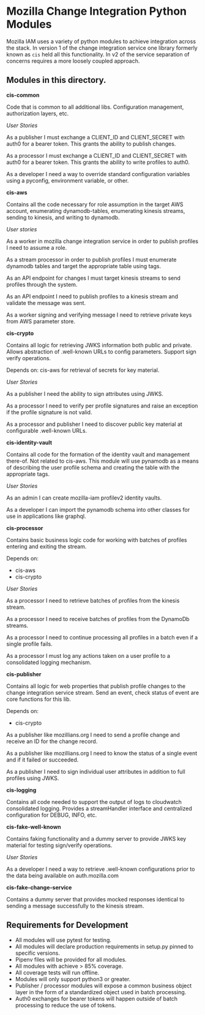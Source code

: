 # Mozilla Change Integration Python Modules

Mozilla IAM uses a variety of python modules to achieve integration
across the stack.  In version 1 of the change integration service one library
formerly known as `cis` held all this functionality.  In v2 of the service separation of concerns requires a more loosely coupled approach.


## Modules in this directory.  

**cis-common**

Code that is common to all additional libs.  Configuration management, authorization layers, etc.

_User Stories_

As a publisher I must exchange a CLIENT_ID and CLIENT_SECRET with auth0 for a bearer token.  This grants the ability to publish changes.

As a processor I must exchange a CLIENT_ID and CLIENT_SECRET with auth0 for a bearer token.  This grants the ability to write profiles to auth0.

As a developer I need a way to override standard configuration variables using a pyconfig, environment variable, or other.

**cis-aws**

Contains all the code necessary for role assumption in the target AWS account, enumerating dynamodb-tables, enumerating kinesis streams, sending to kinesis, and writing to dynamodb.

_User stories_

As a worker in mozilla change integration service in order to publish profiles I need to assume a role.

As a stream processor in order to publish profiles I must enumerate dynamodb tables and target the appropriate table using tags.

As an API endpoint for changes I must target kinesis streams to send profiles through the system.

As an API endpoint I need to publish profiles to a kinesis stream and validate the message was sent.

As a worker signing and verifying message I need to retrieve private keys from AWS parameter store.

**cis-crypto**

Contains all logic for retrieving JWKS information both public and private.  Allows abstraction of .well-known URLs to config parameters.  Support sign verify operations.

Depends on: cis-aws for retrieval of secrets for key material.

_User Stories_

As a publisher I need the ability to sign attributes using JWKS.

As a processor I need to verify per profile signatures and raise an exception if the profile signature is not valid.

As a processor and publisher I need to discover public key material at configurable .well-known URLs.

**cis-identity-vault**

Contains all code for the formation of the identity vault and management there-of.  Not related to cis-aws.  This module will use pynamodb as a means of describing the user profile schema and creating the table with the appropriate tags.  

_User Stories_

As an admin I can create mozilla-iam profilev2 identity vaults.

As a developer I can import the pynamodb schema into other classes for use in applications like graphql.

**cis-processor**

Contains basic business logic code for working with batches of profiles entering and exiting the stream.  

Depends on:

* cis-aws
* cis-crypto

_User Stories_

As a processor I need to retrieve batches of profiles from the kinesis stream.

As a processor I need to receive batches of profiles from the DynamoDb streams.

As a processor I need to continue processing all profiles in a batch even if a single profile fails.

As a processor I must log any actions taken on a user profile to a consolidated logging mechanism.

**cis-publisher**

Contains all logic for web properties that publish profile changes to the change integration service stream.  Send an event, check status of event are core functions for this lib.

Depends on:

* cis-crypto

As a publisher like mozillians.org I need to send a profile change and receive an ID for the change record.

As a publisher like mozillians.org I need to know the status of a single event and if it failed or succeeded.

As a publisher I need to sign individual user attributes in addition to full profiles using JWKS.

**cis-logging**

Contains all code needed to support the output of logs to cloudwatch consolidated logging.  Provides a streamHandler interface and centralized configuration for DEBUG, INFO, etc.

**cis-fake-well-known**

Contains faking functionality and a dummy server to provide JWKS key material for testing sign/verify operations.

_User Stories_

As a developer I need a way to retrieve .well-known configurations prior to the data being available on auth.mozilla.com

**cis-fake-change-service**

Contains a dummy server that provides mocked responses identical to sending a message successfully to the kinesis stream.

## Requirements for Development

* All modules will use pytest for testing.
* All modules will declare production requirements in setup.py pinned to specific versions.
* Pipenv files will be provided for all modules.
* All modules with achieve > 85% coverage.
* All coverage tests will run offline.
* Modules will only support python3 or greater.
* Publisher / processor modules will expose a common business object layer in the form of a standardized object used in batch processing.
* Auth0 exchanges for bearer tokens will happen outside of batch processing to reduce the use of tokens.
